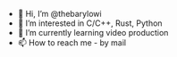- 👋 Hi, I’m @thebarylowi
- 👀 I’m interested in C/C++, Rust, Python
- 🌱 I’m currently learning video production
- 📫 How to reach me - by mail

<!---
thebarylowi/thebarylowi is a ✨ special ✨ repository because its `README.md` (this file) appears on your GitHub profile.
You can click the Preview link to take a look at your changes.
--->
